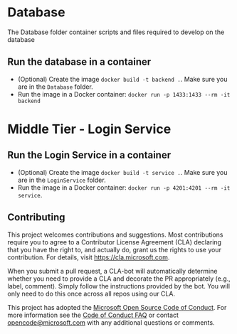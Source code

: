 # Database
The Database folder container scripts and files required to develop on the database

## Run the database in a container
- (Optional) Create the  image `docker build -t backend .`. Make sure you are in the `Database` folder.
- Run the image in a Docker container: `docker run -p 1433:1433 --rm -it backend`

# Middle Tier - Login Service

## Run the Login Service in a container
- (Optional) Create the image `docker build -t service .`. Make sure you are in the `LoginService` folder.
- Run the image in a Docker container: `docker run -p 4201:4201 --rm -it service`.


## Contributing

This project welcomes contributions and suggestions.  Most contributions require you to agree to a
Contributor License Agreement (CLA) declaring that you have the right to, and actually do, grant us
the rights to use your contribution. For details, visit https://cla.microsoft.com.

When you submit a pull request, a CLA-bot will automatically determine whether you need to provide
a CLA and decorate the PR appropriately (e.g., label, comment). Simply follow the instructions
provided by the bot. You will only need to do this once across all repos using our CLA.

This project has adopted the [Microsoft Open Source Code of Conduct](https://opensource.microsoft.com/codeofconduct/).
For more information see the [Code of Conduct FAQ](https://opensource.microsoft.com/codeofconduct/faq/) or
contact [opencode@microsoft.com](mailto:opencode@microsoft.com) with any additional questions or comments.
